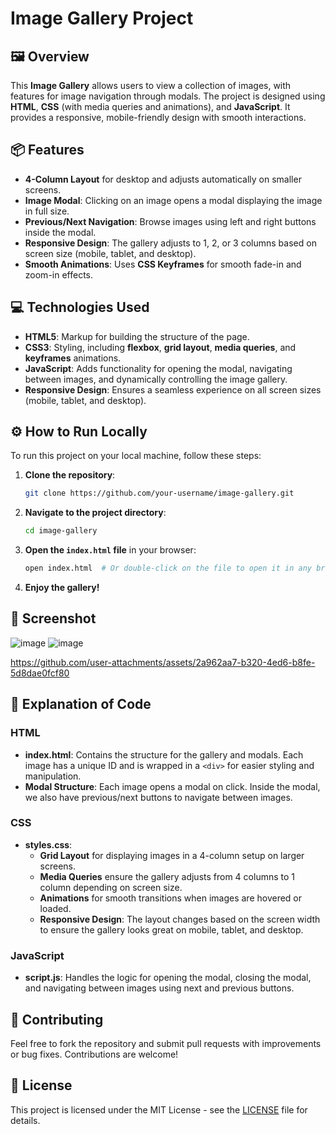 # Image Gallery Project

## 🖼️ Overview

This **Image Gallery** allows users to view a collection of images, with features for image navigation through modals. The project is designed using **HTML**, **CSS** (with media queries and animations), and **JavaScript**. It provides a responsive, mobile-friendly design with smooth interactions.

## 📦 Features

- **4-Column Layout** for desktop and adjusts automatically on smaller screens.
- **Image Modal**: Clicking on an image opens a modal displaying the image in full size.
- **Previous/Next Navigation**: Browse images using left and right buttons inside the modal.
- **Responsive Design**: The gallery adjusts to 1, 2, or 3 columns based on screen size (mobile, tablet, and desktop).
- **Smooth Animations**: Uses **CSS Keyframes** for smooth fade-in and zoom-in effects.

## 💻 Technologies Used

- **HTML5**: Markup for building the structure of the page.
- **CSS3**: Styling, including **flexbox**, **grid layout**, **media queries**, and **keyframes** animations.
- **JavaScript**: Adds functionality for opening the modal, navigating between images, and dynamically controlling the image gallery.
- **Responsive Design**: Ensures a seamless experience on all screen sizes (mobile, tablet, and desktop).

## ⚙️ How to Run Locally

To run this project on your local machine, follow these steps:

1. **Clone the repository**:
    ```bash
    git clone https://github.com/your-username/image-gallery.git
    ```

2. **Navigate to the project directory**:
    ```bash
    cd image-gallery
    ```

3. **Open the `index.html` file** in your browser:
    ```bash
    open index.html  # Or double-click on the file to open it in any browser
    ```

4. **Enjoy the gallery!**

## 📱 Screenshot
![image](https://github.com/user-attachments/assets/64c0de3b-443b-4864-8e6d-e02c31113733)
![image](https://github.com/user-attachments/assets/6f388da9-87c5-4a3d-80f0-987fbb34fa30)



https://github.com/user-attachments/assets/2a962aa7-b320-4ed6-b8fe-5d8dae0fcf80



## 📝 Explanation of Code

### HTML

- **index.html**: Contains the structure for the gallery and modals. Each image has a unique ID and is wrapped in a `<div>` for easier styling and manipulation.
- **Modal Structure**: Each image opens a modal on click. Inside the modal, we also have previous/next buttons to navigate between images.

### CSS

- **styles.css**: 
  - **Grid Layout** for displaying images in a 4-column setup on larger screens.
  - **Media Queries** ensure the gallery adjusts from 4 columns to 1 column depending on screen size.
  - **Animations** for smooth transitions when images are hovered or loaded.
  - **Responsive Design**: The layout changes based on the screen width to ensure the gallery looks great on mobile, tablet, and desktop.

### JavaScript

- **script.js**: Handles the logic for opening the modal, closing the modal, and navigating between images using next and previous buttons.

## 🤝 Contributing

Feel free to fork the repository and submit pull requests with improvements or bug fixes. Contributions are welcome!

## 📄 License

This project is licensed under the MIT License - see the [LICENSE](LICENSE) file for details.

